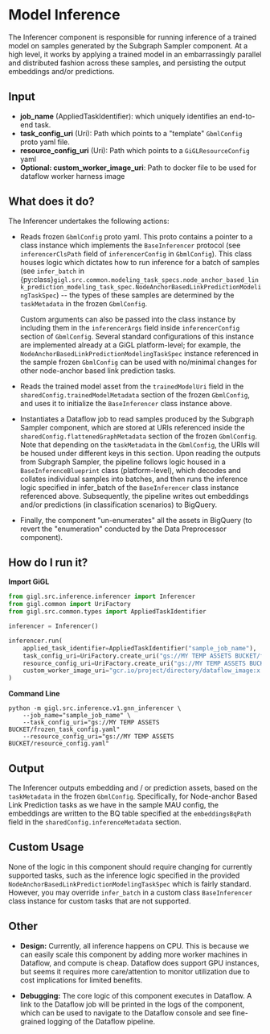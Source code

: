 # Model Inference

The Inferencer component is responsible for running inference of a trained model on samples generated by the Subgraph
Sampler component. At a high level, it works by applying a trained model in an embarrassingly parallel and distributed
fashion across these samples, and persisting the output embeddings and/or predictions.

## Input

- **job_name** (AppliedTaskIdentifier): which uniquely identifies an end-to-end task.
- **task_config_uri** (Uri): Path which points to a "template" `GbmlConfig` proto yaml file.
- **resource_config_uri** (Uri): Path which points to a `GiGLResourceConfig` yaml
- **Optional: custom_worker_image_uri**: Path to docker file to be used for dataflow worker harness image

## What does it do?

The Inferencer undertakes the following actions:

- Reads frozen `GbmlConfig` proto yaml. This proto contains a pointer to a class instance which implements the
  `BaseInferencer` protocol (see `inferencerClsPath` field of `inferencerConfig` in `GbmlConfig`). This class houses
  logic which dictates how to run inference for a batch of samples (see `infer_batch` in
  {py:class}`gigl.src.common.modeling_task_specs.node_anchor_based_link_prediction_modeling_task_spec.NodeAnchorBasedLinkPredictionModelingTaskSpec`)
  -- the types of these samples are determined by the `taskMetadata` in the frozen `GbmlConfig`.

  Custom arguments can also be passed into the class instance by including them in the `inferencerArgs` field inside
  `inferencerConfig` section of `GbmlConfig`. Several standard configurations of this instance are implemented already
  at a GiGL platform-level; for example, the `NodeAnchorBasedLinkPredictionModelingTaskSpec` instance referenced in the
  sample frozen `GbmlConfig` can be used with no/minimal changes for other node-anchor based link prediction tasks.

- Reads the trained model asset from the `trainedModelUri` field in the `sharedConfig.trainedModelMetadata` section of
  the frozen `GbmlConfig`, and uses it to initialize the `BaseInferencer` class instance above.

- Instantiates a Dataflow job to read samples produced by the Subgraph Sampler component, which are stored at URIs
  referenced inside the `sharedConfig.flattenedGraphMetadata` section of the frozen `GbmlConfig`. Note that depending on
  the `taskMetadata` in the `GbmlConfig`, the URIs will be housed under different keys in this section. Upon reading the
  outputs from Subgraph Sampler, the pipeline follows logic housed in a `BaseInferenceBlueprint` class (platform-level),
  which decodes and collates individual samples into batches, and then runs the inference logic specified in infer_batch
  of the `BaseInferencer` class instance referenced above. Subsequently, the pipeline writes out embeddings and/or
  predictions (in classification scenarios) to BigQuery.

- Finally, the component "un-enumerates" all the assets in BigQuery (to revert the "enumeration" conducted by the Data
  Preprocessor component).

## How do I run it?

**Import GiGL**

```python
from gigl.src.inference.inferencer import Inferencer
from gigl.common import UriFactory
from gigl.src.common.types import AppliedTaskIdentifier

inferencer = Inferencer()

inferencer.run(
    applied_task_identifier=AppliedTaskIdentifier("sample_job_name"),
    task_config_uri=UriFactory.create_uri("gs://MY TEMP ASSETS BUCKET/frozen_task_config.yaml"),
    resource_config_uri=UriFactory.create_uri("gs://MY TEMP ASSETS BUCKET/resource_config.yaml")
    custom_worker_image_uri="gcr.io/project/directory/dataflow_image:x.x.x",  # Optional
)
```

**Command Line**

```
python -m gigl.src.inference.v1.gnn_inferencer \
    --job_name="sample_job_name" \
    --task_config_uri="gs://MY TEMP ASSETS BUCKET/frozen_task_config.yaml"
    --resource_config_uri="gs://MY TEMP ASSETS BUCKET/resource_config.yaml"
```

## Output

The Inferencer outputs embedding and / or prediction assets, based on the `taskMetadata` in the frozen `GbmlConfig`.
Specifically, for Node-anchor Based Link Prediction tasks as we have in the sample MAU config, the embeddings are
written to the BQ table specified at the `embeddingsBqPath` field in the `sharedConfig.inferenceMetadata` section.

## Custom Usage

None of the logic in this component should require changing for currently supported tasks, such as the inference logic
specified in the provided `NodeAnchorBasedLinkPredictionModelingTaskSpec` which is fairly standard. However, you may
override `infer_batch` in a custom class `BaseInferencer` class instance for custom tasks that are not supported.

## Other

- **Design:** Currently, all inference happens on CPU. This is because we can easily scale this component by adding more
  worker machines in Dataflow, and compute is cheap. Dataflow does support GPU instances, but seems it requires more
  care/attention to monitor utilization due to cost implications for limited benefits.

- **Debugging:** The core logic of this component executes in Dataflow. A link to the Dataflow job will be printed in
  the logs of the component, which can be used to navigate to the Dataflow console and see fine-grained logging of the
  Dataflow pipeline.
